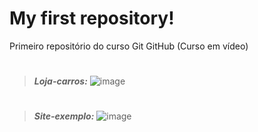 # My first repository!
 Primeiro repositório do curso Git GitHub (Curso em vídeo)
 #
 #
 >__*Loja-carros:*__
 ![image](https://user-images.githubusercontent.com/92181116/138372131-f9c16bd7-6f67-4130-9448-059dc5668bbe.png)
#
 >__*Site-exemplo:*__
![image](https://user-images.githubusercontent.com/92181116/138372203-29423ce2-73ac-4048-900f-d89dbaa07676.png)
